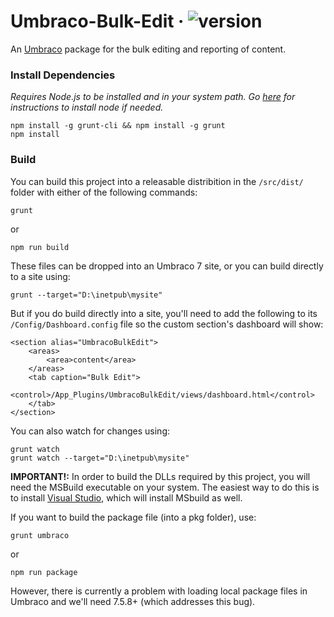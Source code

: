 # Umbraco-Bulk-Edit &middot; ![version](https://img.shields.io/badge/version-1.0.0-green.svg)

An [Umbraco](https://umbraco.com/) package for the bulk editing and reporting of content.

### Install Dependencies

*Requires Node.js to be installed and in your system path. Go [here](https://docs.npmjs.com/getting-started/installing-node) for instructions to install node if needed.*

    npm install -g grunt-cli && npm install -g grunt
    npm install

### Build

You can build this project into a releasable distribition in the `/src/dist/` folder with either of the following commands:

    grunt

or

    npm run build

These files can be dropped into an Umbraco 7 site, or you can build directly to a site using:

    grunt --target="D:\inetpub\mysite"

But if you do build directly into a site, you'll need to add the following to its `/Config/Dashboard.config` file so the custom section's dashboard will show:

    <section alias="UmbracoBulkEdit">
        <areas>
            <area>content</area>
        </areas>
        <tab caption="Bulk Edit">
            <control>/App_Plugins/UmbracoBulkEdit/views/dashboard.html</control>
        </tab>  
    </section>

You can also watch for changes using:

    grunt watch
    grunt watch --target="D:\inetpub\mysite"

**IMPORTANT!:** In order to build the DLLs required by this project, you will need the MSBuild executable on your system. The easiest way to do this is to install [Visual Studio](https://www.visualstudio.com/), which will install MSbuild as well.

If you want to build the package file (into a pkg folder), use:

    grunt umbraco

or

    npm run package

However, there is currently a problem with loading local package files in Umbraco and we'll need 7.5.8+ (which addresses this bug).
